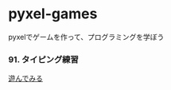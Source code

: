 # pyxel-games
pyxelでゲームを作って、プログラミングを学ぼう


### 91. タイピング練習

[遊んでみる](https://kitao.github.io/pyxel/wasm/launcher/?run=samurai-apps.pyxel-games.src.91_typing_practice)

